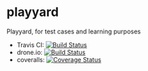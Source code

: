 playyard
========

Playyard, for test cases and learning purposes

- Travis CI: [![Build Status](https://travis-ci.org/jojo1981/playyard.png?branch=master)](https://travis-ci.org/jojo1981/playyard)
- drone.io: [![Build Status](https://drone.io/github.com/jojo1981/playyard/status.png)](https://drone.io/github.com/jojo1981/playyard/latest)
- coveralls: [![Coverage Status](https://coveralls.io/repos/jojo1981/playyard/badge.png)](https://coveralls.io/r/jojo1981/playyard)

